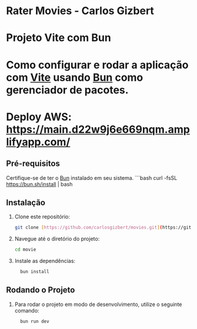 # Rater Movies - Carlos Gizbert
# Projeto Vite com Bun

# Como configurar e rodar a aplicação com [Vite](https://vitejs.dev/) usando [Bun](https://bun.sh/) como gerenciador de pacotes.
# Deploy AWS: https://main.d22w9j6e669nqm.amplifyapp.com/

## Pré-requisitos

Certifique-se de ter o [Bun](https://bun.sh/docs/installation) instalado em seu sistema.
    ```bash
    curl -fsSL https://bun.sh/install | bash

## Instalação
1. Clone este repositório:

   ```bash
   git clone [https://github.com/carlosgizbert/movies.git](https://github.com/carlosgizbert/movies.git)


2. Navegue até o diretório do projeto:
   ```bash
   cd movie

3. Instale as dependências:
   ```bash
     bun install

## Rodando o Projeto

1. Para rodar o projeto em modo de desenvolvimento, utilize o seguinte comando:
   ```bash
     bun run dev
